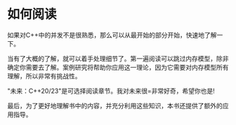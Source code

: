 # 如何阅读

如果对C++中的并发不是很熟悉，那么可以从最开始的部分开始，快速地了解一下。

当有了大概的了解，就可以着手处理细节了。第一遍阅读可以跳过内存模型，除非确定你需要去了解。案例研究将帮助你应用这一理论，因为它需要对内存模型所有理解，所以非常有挑战性。

"未来：C++20/23"是可选择阅读章节。我对未来很=非常好奇，希望你也是!

最后，为了更好地理解书中的内容，并充分利用这些知识，本书还提供了额外的应用指导。